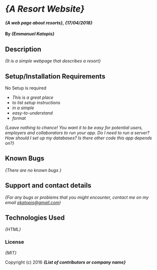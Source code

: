 # _{A Resort Website}_

#### _{A web page about resorts}, {17/04/2018}_

#### By _**{Emmanuel Katopis}**_

## Description

_{It is a simple webpage that describes a resort}_

## Setup/Installation Requirements
No Setup is required
* _This is a great place_
* _to list setup instructions_
* _in a simple_
* _easy-to-understand_
* _format_

_{Leave nothing to chance! You want it to be easy for potential users, employers and collaborators to run your app. Do I need to run a server? How should I set up my databases? Is there other code this app depends on?}_

## Known Bugs

_{There are no known bugs }_

## Support and contact details

_{For any bugs or problems that you might encounter, contact me on my email ekatopis@gmail.com)_

## Technologies Used

_{HTML}_

### License

*{MIT}*

Copyright (c) 2016 **_{List of contributors or company name}_**
